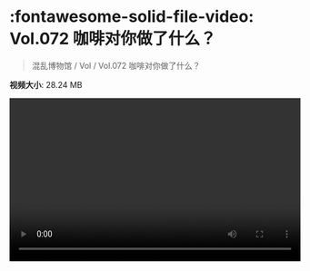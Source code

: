 # :fontawesome-solid-file-video: Vol.072 咖啡对你做了什么？

> 混乱博物馆 / Vol / Vol.072 咖啡对你做了什么？

**视频大小**: 28.24 MB

<video id="V-903593a95d7c061674ef796025122854" width="512" height="288" preload="none" playsinline webkit-playsinline></video>